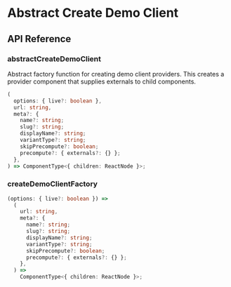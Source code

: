 # Abstract Create Demo Client

[//]: types.ts '<-- Autogenerated By (do not edit the following markdown directly)'

## API Reference

### abstractCreateDemoClient

Abstract factory function for creating demo client providers.
This creates a provider component that supplies externals to child components.

```typescript
(
  options: { live?: boolean },
  url: string,
  meta?: {
    name?: string;
    slug?: string;
    displayName?: string;
    variantType?: string;
    skipPrecompute?: boolean;
    precompute?: { externals?: {} };
  },
) => ComponentType<{ children: ReactNode }>;
```

### createDemoClientFactory

```typescript
(options: { live?: boolean }) =>
  (
    url: string,
    meta?: {
      name?: string;
      slug?: string;
      displayName?: string;
      variantType?: string;
      skipPrecompute?: boolean;
      precompute?: { externals?: {} };
    },
  ) =>
    ComponentType<{ children: ReactNode }>;
```
